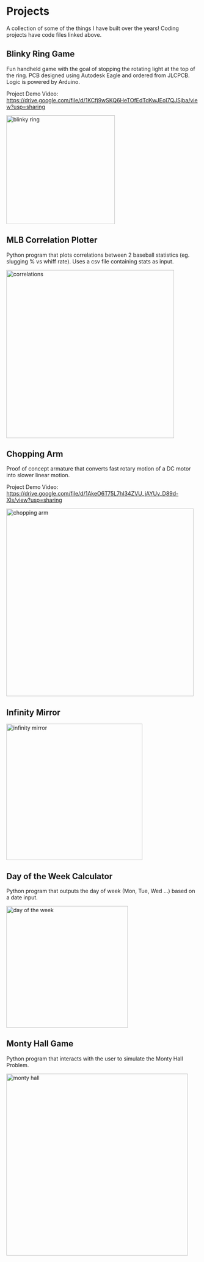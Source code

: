 # Projects
A collection of some of the things I have built over the years! Coding projects have code files linked above.

## Blinky Ring Game
Fun handheld game with the goal of stopping the rotating light at the top of the ring. PCB designed using Autodesk Eagle and ordered from JLCPCB. Logic is powered by Arduino.

Project Demo Video: https://drive.google.com/file/d/1KCfj9wSKQ6HeTOfEdTdKwJEoI7QJSjba/view?usp=sharing

<img width="284" alt="blinky ring" src="https://user-images.githubusercontent.com/53913125/178170458-9f61d548-390b-426e-92a7-8513885b45a0.PNG">

## MLB Correlation Plotter
Python program that plots correlations between 2 baseball statistics (eg. slugging % vs whiff rate). Uses a csv file containing stats as input.

<img width="439" alt="correlations" src="https://user-images.githubusercontent.com/53913125/178403037-fc912bf0-ff67-4d46-9455-b5509cc07bbe.PNG">

## Chopping Arm
Proof of concept armature that converts fast rotary motion of a DC motor into slower linear motion.

Project Demo Video: https://drive.google.com/file/d/1AkeO6T75L7hI34ZVU_jAYUv_D89d-Xls/view?usp=sharing

<img width="490" alt="chopping arm" src="https://user-images.githubusercontent.com/53913125/178171226-d397e813-a09a-4e64-b031-42acd8564302.PNG">

## Infinity Mirror

<img width="356" alt="infinity mirror" src="https://user-images.githubusercontent.com/53913125/178193325-edf0e1e2-795f-430f-8710-0844b35e97ba.PNG">

## Day of the Week Calculator
Python program that outputs the day of week (Mon, Tue, Wed ...) based on a date input.

<img width="318" alt="day of the week" src="https://user-images.githubusercontent.com/53913125/178192178-380121f9-48a4-43b2-bce8-7670b25766a1.PNG">

## Monty Hall Game
Python program that interacts with the user to simulate the Monty Hall Problem.

<img width="475" alt="monty hall" src="https://user-images.githubusercontent.com/53913125/178192843-65886dab-991d-43d0-a782-0e578ac152e7.PNG">
